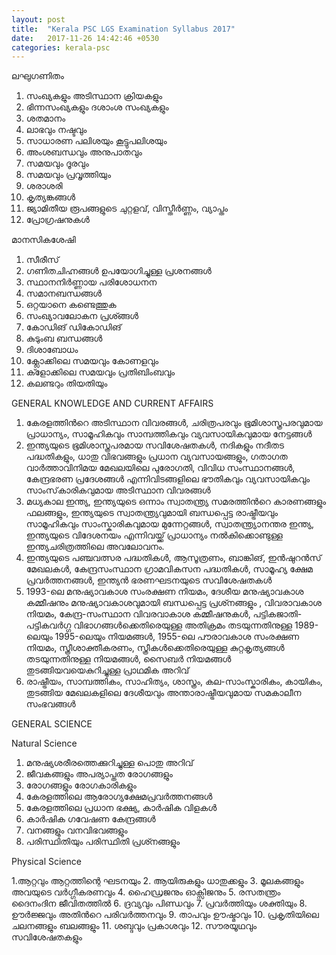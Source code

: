 ```yaml
---
layout: post
title:  "Kerala PSC LGS Examination Syllabus 2017"
date:   2017-11-26 14:42:46 +0530
categories: kerala-psc
---
```


ലഘുഗണിതം 

1. സംഖ്യകളും അടിസ്ഥാന ക്രിയകളും
2. ഭിന്നസംഖ്യകളും ദശാംശ സംഖ്യകളും
3. ശതമാനം
4. ലാഭവും നഷ്ടവും
5. സാധാരണ പലിശയും കൂട്ടുപലിശയും
6. അംശബന്ധവും അനുപാതവും
7. സമയവും ദൂരവും
8. സമയവും പ്രവൃത്തിയും
9. ശരാശരി
10. കൃത്യങ്കങ്ങൾ
11. ജ്യാമിതീയ രൂപങ്ങളുടെ ചുറ്റളവ്, വിസ്തീർണ്ണം, വ്യാപ്തം
12. പ്രോഗ്രഷനുകൾ

മാനസികശേഷി 

1. സീരീസ്
2. ഗണിതചിഹ്നങ്ങൾ ഉപയോഗിച്ചുള്ള പ്രശനങ്ങൾ
3. സ്ഥാനനിർണ്ണായ പരിശോധനന
4. സമാനബന്ധങ്ങൾ
5. ഒറ്റയാനെ കണ്ടെത്തുക
6. സംഖ്യാവലോകന പ്രശ്ങ്ങൾ
7. കോഡിങ് ഡികോഡിങ്
8. കുടുംബ ബന്ധങ്ങൾ
9. ദിശാബോധം
10. ക്ലോക്കിലെ സമയവും കോണളവും
11. ക്ളോക്കിലെ സമയവും പ്രതിബിംബവും
12. കലണ്ടറും തിയതിയും


GENERAL KNOWLEDGE AND CURRENT AFFAIRS

1. കേരളത്തിൻറെ അടിസ്ഥാന വിവരങ്ങൾ, ചരിത്രപരവും ഭൂമിശാസ്ത്രപരവുമായ പ്രാധാന്യം, സാമൂഹികവും സാമ്പത്തികവും വ്യവസായികവുമായ നേട്ടങ്ങൾ
2. ഇന്ത്യയുടെ ഭൂമിശാസ്ത്രപരമായ സവിശേഷതകൾ, നദികളും നദീതട പദ്ധതികളും, ധാതു വിഭവങ്ങളും പ്രധാന വ്യവസായങ്ങളും, ഗതാഗത വാർത്താവിനിമയ മേഖലയിലെ പുരോഗതി, വിവിധ സംസ്ഥാനങ്ങൾ, കേന്ദ്രഭരണ പ്രദേശങ്ങൾ എന്നിവിടങ്ങളിലെ ഭൗതികവും വ്യവസായികവും സാംസ്‌കാരികവുമായ അടിസ്ഥാന വിവരങ്ങൾ
3. മധ്യകാല ഇന്ത്യ, ഇന്ത്യയുടെ ഒന്നാം സ്വാതന്ത്ര്യ സമരത്തിൻറെ കാരണങ്ങളും ഫലങ്ങളും, ഇന്ത്യയുടെ സ്വാതന്ത്ര്യവുമായി ബന്ധപ്പെട്ട രാഷ്ട്രീയവും സാമൂഹികവും സാംസ്കാരികവുമായ മുന്നേറ്റങ്ങൾ, സ്വാതന്ത്ര്യാനന്തര ഇന്ത്യ, ഇന്ത്യയുടെ വിദേശനയം എന്നിവയ്ക്ക് പ്രാധാന്യം നൽകിക്കൊണ്ടുള്ള ഇന്ത്യചരിത്രത്തിലെ അവലോവനം.
4. ഇന്ത്യയുടെ പഞ്ചവത്സര പദ്ധതികൾ, ആസൂത്രണം, ബാങ്കിങ്, ഇൻഷുറൻസ് മേഖലകൾ, കേന്ദ്രസംസ്ഥാന ഗ്രാമവികസന പദ്ധതികൾ, സാമൂഹ്യ ക്ഷേമ പ്രവർത്തനങ്ങൾ, ഇന്ത്യൻ ഭരണഘടനയുടെ സവിശേഷതകൾ
5. 1993-ലെ മനുഷ്യാവകാശ സംരക്ഷണ നിയമം, ദേശീയ മനുഷ്യാവകാശ കമ്മീഷനും മനുഷ്യാവകാശവുമായി ബന്ധപ്പെട്ട പ്രശ്‍നങ്ങളും , വിവരാവകാശ നിയമം, കേന്ദ്ര-സംസ്ഥാന വിവരവാകാശ കമ്മീഷനുകൾ, പട്ടികജാതി-പട്ടികവർഗ്ഗ വിഭാഗങ്ങൾക്കെതിരെയുള്ള അതിക്രമം തടയുന്നതിനുള്ള 1989-ലെയും 1995-ലെയും നിയമങ്ങൾ, 1955-ലെ പൗരാവകാശ സംരക്ഷണ നിയമം, സ്ത്രീശാക്തീകരണം, സ്ത്രീകൾക്കെതിരെയുള്ള കുറ്റകൃത്യങ്ങൾ തടയുന്നതിനുള്ള നിയമങ്ങൾ, സൈബർ നിയമങ്ങൾ തുടങ്ങിയവയെകുറിച്ചുള്ള പ്രാഥമിക അറിവ്
6. രാഷ്ട്രീയം, സാമ്പത്തികം, സാഹിത്യം, ശാസ്ത്രം, കല-സാംസ്കാരികം, കായികം, തുടങ്ങിയ മേഖലകളിലെ ദേശീയവും അന്താരാഷ്ട്രീയവുമായ സമകാലീന സംഭവങ്ങൾ

GENERAL SCIENCE 

Natural Science

1. മനുഷ്യശരീരത്തെക്കുറിച്ചുള്ള പൊതു അറിവ്
2. ജീവകങ്ങളും അപര്യാപ്തത രോഗങ്ങളും
3. രോഗങ്ങളും രോഗകാരികളും
4. കേരളത്തിലെ ആരോഗ്യക്ഷേമപ്രവർത്തനങ്ങൾ
5. കേരളത്തിലെ പ്രധാന ഭക്ഷ്യ, കാർഷിക വിളകൾ
6. കാർഷിക ഗവേഷണ കേന്ദ്രങ്ങൾ
7. വനങ്ങളും വനവിഭവങ്ങളും
8. പരിസ്ഥിതിയും പരിസ്ഥിതി പ്രശ്‍നങ്ങളും

Physical Science

1.ആറ്റവും ആറ്റത്തിന്റെ ഘടനയും
2. ആയിരുകളും ധാതുക്കളും
3. മൂലകങ്ങളും അവയുടെ വർഗ്ഗീകരണവും
4. ഹൈഡ്രജനും ഓക്സിജനും
5. രസതന്ത്രം ദൈനംദിന ജീവിതത്തിൽ
6. ദ്രവ്യവും പിണ്ഡവും
7. പ്രവർത്തിയും ശക്തിയും
8. ഊർജ്ജവും അതിൻറെ പരിവർത്തനവും
9. താപവും ഊഷ്മാവും
10. പ്രകൃതിയിലെ ചലനങ്ങളും ബലങ്ങളും
11. ശബ്ദവും പ്രകാശവും
12. സൗരയൂഥവും സവിശേഷതകളും
